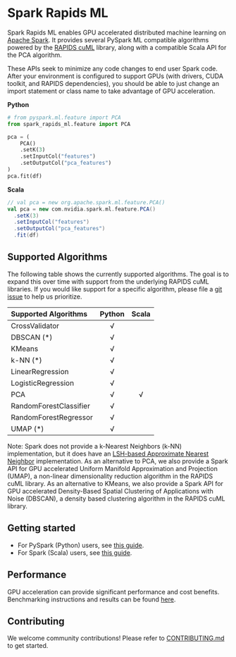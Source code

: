 # Spark Rapids ML

Spark Rapids ML enables GPU accelerated distributed machine learning on [Apache Spark](https://spark.apache.org/).  It provides several PySpark ML compatible algorithms powered by the [RAPIDS cuML](https://docs.rapids.ai/api/cuml/stable/) library, along with a compatible Scala API for the PCA algorithm.

These APIs seek to minimize any code changes to end user Spark code.  After your environment is configured to support GPUs (with drivers, CUDA toolkit, and RAPIDS dependencies), you should be able to just change an import statement or class name to take advantage of GPU acceleration.

**Python**
```python
# from pyspark.ml.feature import PCA
from spark_rapids_ml.feature import PCA

pca = (
    PCA()
    .setK(3)
    .setInputCol("features")
    .setOutputCol("pca_features")
)
pca.fit(df)
```

**Scala**
```scala
// val pca = new org.apache.spark.ml.feature.PCA()
val pca = new com.nvidia.spark.ml.feature.PCA()
  .setK(3)
  .setInputCol("features")
  .setOutputCol("pca_features")
  .fit(df)
```

## Supported Algorithms

The following table shows the currently supported algorithms.  The goal is to expand this over time with support from the underlying RAPIDS cuML libraries.  If you would like support for a specific algorithm, please file a [git issue](https://github.com/NVIDIA/spark-rapids-ml/issues) to help us prioritize.

| Supported Algorithms   | Python | Scala |
| :--------------------- | :----: | :---: |
| CrossValidator         |   √    |       |
| DBSCAN (*)             |   √    |       |
| KMeans                 |   √    |       |
| k-NN (*)               |   √    |       |
| LinearRegression       |   √    |       |
| LogisticRegression     |   √    |       | 
| PCA                    |   √    |   √   |
| RandomForestClassifier |   √    |       |
| RandomForestRegressor  |   √    |       |
| UMAP (*)               |   √    |       |

Note: Spark does not provide a k-Nearest Neighbors (k-NN) implementation, but it does have an [LSH-based Approximate Nearest Neighbor](https://spark.apache.org/docs/latest/ml-features.html#approximate-nearest-neighbor-search) implementation.   As an alternative to PCA, we also provide a Spark API for GPU accelerated Uniform Manifold Approximation and Projection (UMAP), a non-linear dimensionality reduction algorithm in the RAPIDS cuML library.   As an alternative to KMeans, we also provide a Spark API for GPU accelerated Density-Based Spatial Clustering of Applications with Noise (DBSCAN), a density based clustering algorithm in the RAPIDS cuML library.

## Getting started

- For PySpark (Python) users, see [this guide](python/README.md).
- For Spark (Scala) users, see [this guide](jvm/README.md).

## Performance

GPU acceleration can provide significant performance and cost benefits.  Benchmarking instructions and results can be found [here](python/benchmark/README.md).

## Contributing

We welcome community contributions!  Please refer to [CONTRIBUTING.md](CONTRIBUTING.md) to get started.